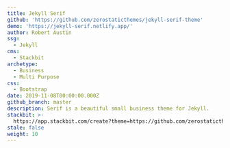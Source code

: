 ```yaml
---
title: Jekyll Serif
github: 'https://github.com/zerostaticthemes/jekyll-serif-theme'
demo: 'https://jekyll-serif.netlify.app/'
author: Robert Austin
ssg:
  - Jekyll
cms:
  - Stackbit
archetype:
  - Business
  - Multi Purpose
css:
  - Bootstrap
date: 2019-11-08T00:00:00.000Z
github_branch: master
description: Serif is a beautiful small business theme for Jekyll.
stackbit: >-
  https://app.stackbit.com/create?theme=https://github.com/zerostaticthemes/jekyll-serif-theme&ssg=jekyll
stale: false
weight: 10
---
```

